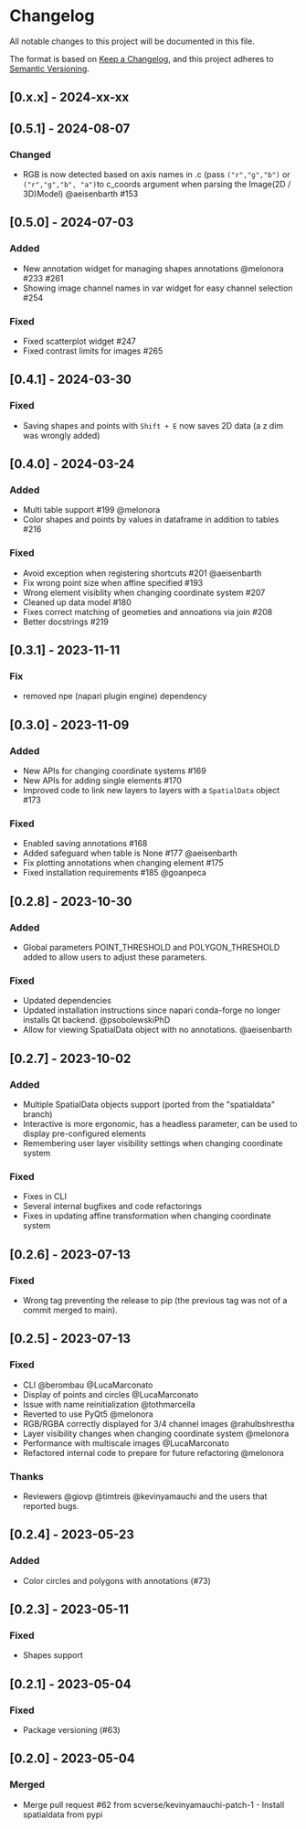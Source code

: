 # Changelog

All notable changes to this project will be documented in this file.

The format is based on [Keep a Changelog][],
and this project adheres to [Semantic Versioning][].

[keep a changelog]: https://keepachangelog.com/en/1.0.0/
[semantic versioning]: https://semver.org/spec/v2.0.0.html

## [0.x.x] - 2024-xx-xx

## [0.5.1] - 2024-08-07

### Changed

- RGB is now detected based on axis names in .c (pass `("r","g","b")` or
  `("r","g","b", "a")`to c_coords argument when parsing the Image(2D / 3D)Model)
  @aeisenbarth #153

## [0.5.0] - 2024-07-03

### Added

- New annotation widget for managing shapes annotations @melonora #233 #261
- Showing image channel names in var widget for easy channel selection #254

### Fixed

- Fixed scatterplot widget #247
- Fixed contrast limits for images #265

## [0.4.1] - 2024-03-30

### Fixed

- Saving shapes and points with `Shift + E` now saves 2D data (a z dim was wrongly added)

## [0.4.0] - 2024-03-24

### Added

- Multi table support #199 @melonora
- Color shapes and points by values in dataframe in addition to tables #216

### Fixed

- Avoid exception when registering shortcuts #201 @aeisenbarth
- Fix wrong point size when affine specified #193
- Wrong element visiblity when changing coordinate system #207
- Cleaned up data model #180
- Fixes correct matching of geometies and annoations via join #208
- Better docstrings #219

## [0.3.1] - 2023-11-11

### Fix

- removed npe (napari plugin engine) dependency

## [0.3.0] - 2023-11-09

### Added

- New APIs for changing coordinate systems #169
- New APIs for adding single elements #170
- Improved code to link new layers to layers with a `SpatialData` object #173

### Fixed

- Enabled saving annotations #168
- Added safeguard when table is None #177 @aeisenbarth
- Fix plotting annotations when changing element #175
- Fixed installation requirements #185 @goanpeca

## [0.2.8] - 2023-10-30

### Added

- Global parameters POINT_THRESHOLD and POLYGON_THRESHOLD added to allow users to adjust these parameters.

### Fixed

- Updated dependencies
- Updated installation instructions since napari conda-forge no longer installs Qt backend. @psobolewskiPhD
- Allow for viewing SpatialData object with no annotations. @aeisenbarth

## [0.2.7] - 2023-10-02

### Added

- Multiple SpatialData objects support (ported from the "spatialdata" branch)
- Interactive is more ergonomic, has a headless parameter, can be used to display pre-configured elements
- Remembering user layer visibility settings when changing coordinate system

### Fixed

- Fixes in CLI
- Several internal bugfixes and code refactorings
- Fixes in updating affine transformation when changing coordinate system

## [0.2.6] - 2023-07-13

### Fixed

- Wrong tag preventing the release to pip (the previous tag was not of a commit merged to main).

## [0.2.5] - 2023-07-13

### Fixed

- CLI @berombau @LucaMarconato
- Display of points and circles @LucaMarconato
- Issue with name reinitialization @tothmarcella
- Reverted to use PyQt5 @melonora
- RGB/RGBA correctly displayed for 3/4 channel images @rahulbshrestha
- Layer visibility changes when changing coordinate system @melonora
- Performance with multiscale images @LucaMarconato
- Refactored internal code to prepare for future refactoring @melonora

### Thanks

- Reviewers @giovp @timtreis @kevinyamauchi and the users that reported bugs.

## [0.2.4] - 2023-05-23

### Added

- Color circles and polygons with annotations (#73)

## [0.2.3] - 2023-05-11

### Fixed

- Shapes support

## [0.2.1] - 2023-05-04

### Fixed

- Package versioning (#63)

## [0.2.0] - 2023-05-04

### Merged

- Merge pull request #62 from scverse/kevinyamauchi-patch-1 - Install spatialdata from pypi
